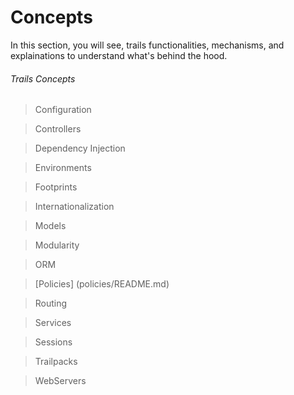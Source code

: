 # Concepts
In this section, you will see, trails functionalities, mechanisms, and explainations to understand what's behind the hood.

###### Trails Concepts


> Configuration

> Controllers

> Dependency Injection

> Environments

> Footprints

> Internationalization

> Models

> Modularity

> ORM

> [Policies] (policies/README.md)

> Routing

> Services

> Sessions

> Trailpacks

> WebServers
